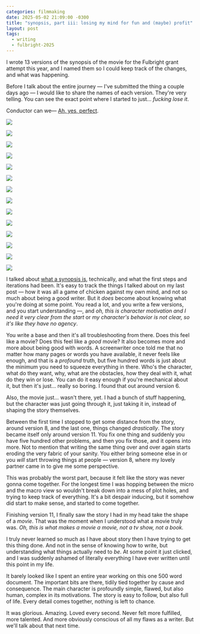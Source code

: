 ```yaml
---
categories: filmmaking
date: 2025-05-02 21:09:00 -0300
title: "synopsis, part iii: losing my mind for fun and (maybe) profit"
layout: post
tags:
  - writing
  - fulbright-2025
---
```

I wrote 13 versions of the synopsis of the movie for the Fulbright grant attempt this year, and I named them so I could keep track of the changes, and what was happening.

Before I talk about the entire journey — I've submitted the thing a couple days ago — I would like to share the names of each version. They're very telling. You can see the exact point where I started to just... _fucking lose it_.

Conductor can we— [Ah, yes, perfect](https://www.youtube.com/watch?v=OqvHWUZZdP0).

![](https://c10.patreonusercontent.com/4/patreon-media/p/post/128025946/69a993de7f094179949e2545253c803d/eyJ3Ijo4MjB9/1.png?token-hash=XauTJuO1W85C37t9PYq5GbgQeYKrXD_p3vb8qSoGyHQ%3D&token-time=1758758400)

![](https://c10.patreonusercontent.com/4/patreon-media/p/post/128025946/9c2c42b0a9874e6d80126ac001001c01/eyJ3Ijo4MjB9/1.png?token-hash=7HAoomlIXHdxjEEBKpST-_qMjyOSTWUuxHMBgp9Crgk%3D&token-time=1758758400)

![](https://c10.patreonusercontent.com/4/patreon-media/p/post/128025946/d360f1050d7f42d0b94fe798902d7eb4/eyJ3Ijo4MjB9/1.png?token-hash=tPm400Ee39LzoGrGO9GxqhDOJeK-w0Ilkw18vK0JAMk%3D&token-time=1758758400)

![](https://c10.patreonusercontent.com/4/patreon-media/p/post/128025946/8259284657c24227b73ed54979947911/eyJ3Ijo4MjB9/1.png?token-hash=16m5F_s05nF4flv3Jrh4CmZO8vclB7f677_r_7bRHdw%3D&token-time=1758758400)

![](https://c10.patreonusercontent.com/4/patreon-media/p/post/128025946/ee7c8e73c67940f4a0ce247e8e595a6c/eyJ3Ijo4MjB9/1.png?token-hash=KM8CPOk09kNbUQ-MjQPDRzQdMtQ68gMAiBaJYbjSK1s%3D&token-time=1758758400)

![](https://c10.patreonusercontent.com/4/patreon-media/p/post/128025946/d24a8c86c4f942d5ab40e68216f8b712/eyJ3Ijo4MjB9/1.png?token-hash=pMQh6LmuU7kc7qF14UO5F0qNAmAfySTR7LzrNX2DASo%3D&token-time=1758758400)

![](https://c10.patreonusercontent.com/4/patreon-media/p/post/128025946/751f2bd77ecf40b5b0d76401890b933a/eyJ3Ijo4MjB9/1.png?token-hash=ZOoCGoixWUOYYclWT9xU2BLk4xEHX4kWEw9orwyEpjc%3D&token-time=1758758400)

![](https://c10.patreonusercontent.com/4/patreon-media/p/post/128025946/2ab594cf8b884bc0ad1a4125f8d07f98/e30%3D/1.png?token-hash=Bd0qvHMpm2C4y8sfgMIPpyEre9pQl_qDPM7RO2KYsAI%3D&token-time=1758758400)

![](https://c10.patreonusercontent.com/4/patreon-media/p/post/128025946/2087ef6bc97f4f0a8edbebe8740352fb/e30%3D/1.png?token-hash=pVKAV9HVwzLYJhsFUSaD4ihG1sD6rTYvSNdwCk-ULrc%3D&token-time=1758758400)

![](https://c10.patreonusercontent.com/4/patreon-media/p/post/128025946/75ca46bd56dd4b29ad802ff4c8368a83/e30%3D/1.png?token-hash=tWd106b0WAB9jNkrN1mYlBevBWzGYu00UxCqO26rh1I%3D&token-time=1758758400)

![](https://c10.patreonusercontent.com/4/patreon-media/p/post/128025946/890cf920ef924f718afe205e452ca9f0/e30%3D/1.png?token-hash=6NkHKPHPrkkBb0WiQr3ddQT9ETuJybB391Xq_Y7QxFU%3D&token-time=1758758400)

![](https://c10.patreonusercontent.com/4/patreon-media/p/post/128025946/0973d037703a4d1f9217db55f8172f45/eyJ3Ijo4MjB9/1.png?token-hash=qDtzcYjd_90gKD5HVLLOLn26tyRKJibw25Bhae2-VcQ%3D&token-time=1758758400)

![](https://c10.patreonusercontent.com/4/patreon-media/p/post/128025946/ec69367faf784ee4bd5303ce381c2a2e/e30%3D/1.png?token-hash=18NGm72usSk6On2vOdyzQZD3xG9gpAaeE8Sb_RV9Qf8%3D&token-time=1758758400)

![](https://c10.patreonusercontent.com/4/patreon-media/p/post/128025946/c3d25d52a33b4f678c3d6b2247e2b949/e30%3D/1.png?token-hash=oOrusSsXuA_USa24ujezRYbf3b1JAQMjIXWkqD6d8r0%3D&token-time=1758758400)

I talked about [what a synopsis is](https://aeriellz.github.io/filmmaking/2024/05/24/backport-post-3.html), technically, and what the first steps and iterations had been. It's easy to track the things I talked about on my last post — how it was all a game of chicken against my own mind, and not so much about being a good writer. But it _does_ become about knowing what you're doing at some point. You read a lot, and you write a few versions, and you start understanding —, and _oh, this is character motivation and I need it very clear from the start_ or _my character's behavior is not clear, so it's like they have no agency_.

You write a base and then it's all troubleshooting from there. Does this feel like a movie? Does this feel like a _good_ movie? It also becomes more and more about being good with words. A screenwriter once told me that no matter how many pages or words you have available, it never feels like enough, and that is a _profound_ truth, but five hundred words is just about the minimum you need to squeeze everything in there. Who's the character, what do they want, why, what are the obstacles, how they deal with it, what do they win or lose. You can do it easy enough if you're mechanical about it, but then it's just... really so boring. I found that out around version 6.

Also, the movie just... wasn't there, yet. I had a bunch of stuff happening, but the character was just going through it, just taking it in, instead of shaping the story themselves.

Between the first time I stopped to get some distance from the story, around version 8, and the last one, things changed _drastically_. The story became itself only around version 11. You fix one thing and suddenly you have five hundred other problems, and then you fix those, and it opens into more. Not to mention that writing the same thing over and over again starts eroding the very fabric of your sanity. You either bring someone else in or you _will_ start throwing things at people — version 8, where my lovely partner came in to give me some perspective.

This was probably the worst part, because it felt like the story was never gonna come together. For the longest time I was hopping between the micro and the macro view so wouldn't break down into a mess of plot holes, and trying to keep track of everything. It's a bit despair inducing, but it somehow did start to make sense, and started to come together.

Finishing version 11, I finally saw the story I had in my head take the shape of a _movie_. That was the moment when I understood what a movie truly was. _Oh, this is what makes a movie a movie, not a tv show, not a book._

I truly never learned so much as I have about story then I have trying to get this thing done. And not in the sense of knowing how to write, but understanding what things actually need to _be_. At some point it just clicked, and I was suddenly ashamed of literally everything I have ever written until this point in my life.

It barely looked like I spent an entire year working on this one 500 word document. The important bits are there, tidily tied together by cause and consequence. The main character is profoundly simple, flawed, but also human, complex in its motivations. The story is easy to follow, but also full of life. Every detail comes together, nothing is left to chance.

It was glorious. Amazing. Loved every second. Never felt more fulfilled, more talented. And more obviously conscious of all my flaws as a writer. But we'll talk about that next time.